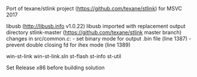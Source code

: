 Port of texane/stlink project (https://github.com/texane/stlink) for MSVC 2017

libusb (http://libusb.info v1.0.22) libusb imported with replacement output directory
stlink-master (https://github.com/texane/stlink master branch) 
  changes in src/common.c: 
    - set binary mode for output .bin file (line 1387)
    - prevent double closing fd for ihex mode (line 1389)

  win-st-link
    win-st-link.sln
      st-flash
      st-info
      st-util

Set Release x86 before building solution

